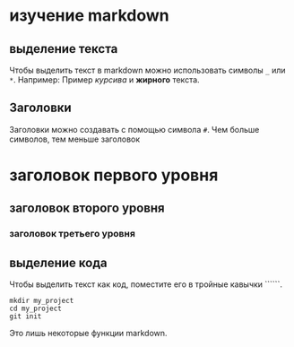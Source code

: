 # изучение markdown
## выделение текста

Чтобы выделить текст в markdown можно использовать символы `_` или `*`. Например: 
Пример _курсива_ и **жирного** текста.

## Заголовки

Заголовки можно создавать с помощью символа `#`. Чем больше символов, тем меньше заголовок

# заголовок первого уровня
## заголовок второго уровня
### заголовок третьего уровня

## выделение кода

Чтобы выделить текст как код, поместите его в тройные кавычки ``````.

```
mkdir my_project
cd my_project
git init
```

Это лишь некоторые функции markdown.










